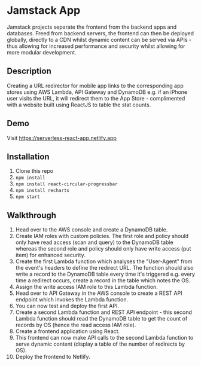 # Jamstack App

Jamstack projects separate the frontend from the backend apps and databases. Freed from backend servers, the frontend can then be deployed globally, directly to a CDN whilst dynamic content can be served via APIs - thus allowing for increased performance and security whilst allowing for more modular development.

## Description

Creating a URL redirector for mobile app links to the corresponding app stores using AWS Lambda, API Gateway and DynamoDB e.g. if an iPhone user visits the URL, it will redirect them to the App Store - complimented with a website built using ReactJS to table the stat counts.

## Demo

Visit https://serverless-react-app.netlify.app

## Installation

1. Clone this repo
2. `npm install`
3. `npm install react-circular-progressbar`
4. `npm install recharts`
5. `npm start`

## Walkthrough

1. Head over to the AWS console and create a DynamoDB table.
2. Create IAM roles with custom policies. The first role and policy should only have read access (scan and query) to the DynamoDB table whereas the second role and policy should only have write access (put item) for enhanced security.
3. Create the first Lambda function which analyses the "User-Agent" from the event's headers to define the redirect URL. The function should also write a record to the DynamoDB table every time it's triggered e.g. every time a redirect occurs, create a record in the table which notes the OS.
4. Assign the write access IAM role to this Lambda function.
5. Head over to API Gateway in the AWS console to create a REST API endpoint which invokes the Lambda function.
6. You can now test and deploy the first API.
7. Create a second Lambda function and REST API endpoint - this second Lambda function should read the DynamoDB table to get the count of records by OS (hence the read access IAM role).
8. Create a frontend application using React.
9. This frontend can now make API calls to the second Lambda function to serve dynamic content (display a table of the number of redirects by OS).
10. Deploy the frontend to Netlify.
